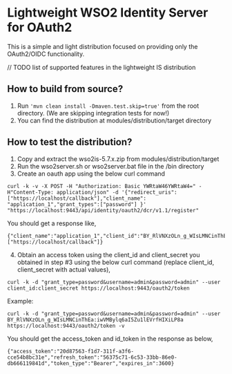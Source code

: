 Lightweight WSO2 Identity Server for OAuth2
=========

This is a simple and light distribution focused on providing only the OAuth2/OIDC functionality.

// TODO list of supported features in the lightweight IS distribution


How to build from source?
-
1. Run ```'mvn clean install -Dmaven.test.skip=true'``` from the root directory. (We are skipping integration tests for now!)
2. You can find the distribution at modules/distribution/target directory

How to test the distribution?
-
1. Copy and extract the wso2is-5.7.x.zip from modules/distribution/target
2. Run the wso2server.sh or wso2server.bat file in the /bin directory
3. Create an oauth app using the below curl command

```
curl -k -v -X POST -H "Authorization: Basic YWRtaW46YWRtaW4=" -H"Content-Type: application/json" -d '{"redirect_uris": ["https://localhost/callback"],"client_name": "application_1","grant_types":["password"] }' "https://localhost:9443/api/identity/oauth2/dcr/v1.1/register"
```
You should get a response like,
```
{"client_name":"application_1","client_id":"BY_RlVNXzOLn_g_WIsLMNCinThEa","client_secret":"iwVMBylq6aI5Zu1lEVrfHIXiLP8a","redirect_uris":["https://localhost/callback"]}
```
4. Obtain an access token using the client_id and client_secret you obtained in step #3 using the below curl command
(replace client_id, client_secret with actual values),

```
curl -k -d "grant_type=password&username=admin&password=admin" --user client_id:client_secret https://localhost:9443/oauth2/token
```
Example:
```
curl -k -d "grant_type=password&username=admin&password=admin" --user BY_RlVNXzOLn_g_WIsLMNCinThEa:iwVMBylq6aI5Zu1lEVrfHIXiLP8a https://localhost:9443/oauth2/token -v
```
You should get the access_token and id_token in the response as below,
```
{"access_token":"20d87563-f1d7-311f-a3f6-cce54b8bc31e","refresh_token":"56375c71-6c53-33bb-86e0-db666119841d","token_type":"Bearer","expires_in":3600}
```